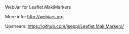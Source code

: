 WebJar for Leaflet.MakiMarkers

More info: http://webjars.org

Upstream: https://github.com/jseppi/Leaflet.MakiMarkers/
